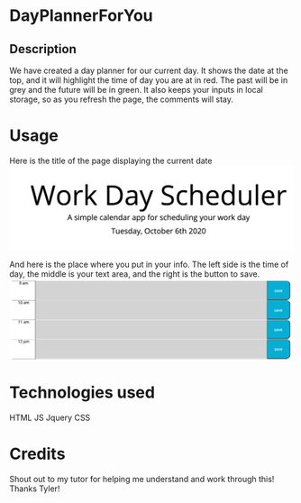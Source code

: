 # DayPlannerForYou
## Description
We have created a day planner for our current day. It shows the date at the top, and it will highlight the time of day you are at in red. The past will be in grey and the future will be in green. It also keeps your inputs in local storage, so as you refresh the page, the comments will stay.

# Usage
Here is the title of the page displaying the current date
<img src="https://github.com/taylorhackbart/DayPlannerForYou/blob/master/assets/Screen%20Shot%202020-10-06%20at%207.09.57%20PM.png">

And here is the place where you put in your info. The left side is the time of day, the middle is your text area, and the right is the button to save.
<img src="https://github.com/taylorhackbart/DayPlannerForYou/blob/master/assets/Screen%20Shot%202020-10-06%20at%207.10.10%20PM.png">

# Technologies used
HTML JS Jquery CSS

# Credits
Shout out to my tutor for helping me understand and work through this! Thanks Tyler!
